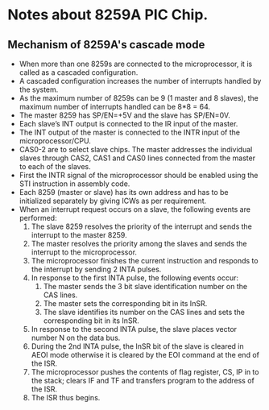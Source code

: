 # Notes about 8259A PIC Chip.

## Mechanism of 8259A's cascade mode
* When more than one 8259s are connected to the microprocessor, it is called as a cascaded configuration.
* A cascaded configuration increases the number of interrupts handled by the system.
* As the maximum number of 8259s can be 9 (1 master and 8 slaves), the maximum number of interrupts handled can be 8*8 = 64.
* The master 8259 has SP/EN=+5V and the slave has SP/EN=0V.
* Each slave’s INT output is connected to the IR input of the master.
* The INT output of the master is connected to the INTR input of the microprocessor/CPU.
* CAS0-2 are to select slave chips. The master addresses the individual slaves through CAS2, CAS1 and CAS0 lines connected from the master to each of the slaves.
* First the INTR signal of the microprocessor should be enabled using the STI instruction in assembly code.
* Each 8259 (master or slave) has its own address and has to be initialized separately by giving ICWs as per requirement.
* When an interrupt request occurs on a slave, the following events are performed:
    1. The slave 8259 resolves the priority of the interrupt and sends the interrupt to the master 8259.
    2. The master resolves the priority among the slaves and sends the interrupt to the microprocessor.
    3. The microprocessor finishes the current instruction and responds to the interrupt by sending 2 INTA pulses.
    4. In response to the first INTA pulse, the following events occur:  
        1. The master sends the 3 bit slave identification number on the CAS lines.
        2. The master sets the corresponding bit in its InSR.
        3. The slave identifies its number on the CAS lines and sets the corresponding bit in its InSR.
    5. In response to the second INTA pulse, the slave places vector number N on the data bus.
    6. During the 2nd INTA pulse, the InSR bit of the slave is cleared in AEOI mode otherwise it is cleared by the EOI command at the end of the ISR.
    7. The microprocessor pushes the contents of flag register, CS, IP in to the stack; clears IF and TF and transfers program to the address of the ISR.
    8. The ISR thus begins.